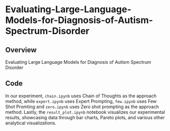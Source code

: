 # Evaluating-Large-Language-Models-for-Diagnosis-of-Autism-Spectrum-Disorder
## Overview
Evaluating Large Language Models for Diagnosis of Autism Spectrum Disorder
## Code
In our experiment, ```chain.ipynb``` uses Chain of Thoughts as the approach method, while ``expert.ipynb`` uses Expert Prompting, ``few.ipynb`` uses Few Shot Promting and ``zero.ipynb`` uses Zero shot prompting as the approach method. Lastly, the ```result_plot.ipynb``` notebook visualizes our experimental results, showcasing data through bar charts, Pareto plots, and various other analytical visualizations.
